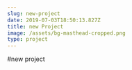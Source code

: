 ```yaml
---
slug: new-project
date: 2019-07-03T18:50:13.827Z
title: new Project
image: /assets/bg-masthead-cropped.png
type: project
---
```

#new project
